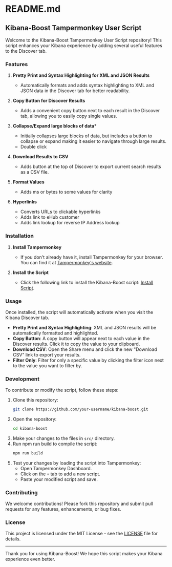 # README.md

## Kibana-Boost Tampermonkey User Script

Welcome to the Kibana-Boost Tampermonkey User Script repository! This script enhances your Kibana experience by adding several useful features to the Discover tab.

### Features

1. **Pretty Print and Syntax Highlighting for XML and JSON Results**
    - Automatically formats and adds syntax highlighting to XML and JSON data in the Discover tab for better readability.

2. **Copy Button for Discover Results**
    - Adds a convenient copy button next to each result in the Discover tab, allowing you to easily copy single values.

3. **Collapse/Expand large blocks of data***
   - Initially collapses large blocks of data, but includes a button to collapse or expand making it easier to navigate through large results.
   - Double click  

4. **Download Results to CSV**
    - Adds button at the top of Discover to export current search results as a CSV file.

5. **Format Values**
    - Adds ms or bytes to some values for clarity

6. **Hyperlinks**
    - Converts URLs to clickable hyperlinks
    - Adds link to eHub customer
    - Adds link lookup for reverse IP Address lookup

### Installation

1. **Install Tampermonkey**
    - If you don't already have it, install Tampermonkey for your browser. You can find it at [Tampermonkey's website](https://www.tampermonkey.net/).

2. **Install the Script**
    - Click the following link to install the Kibana-Boost script: [Install Script](https://github.com/tleish/kibana-boost/raw/main/dist/kibana_boost.user.js).

### Usage

Once installed, the script will automatically activate when you visit the Kibana Discover tab.

- **Pretty Print and Syntax Highlighting**: XML and JSON results will be automatically formatted and highlighted.
- **Copy Button**: A copy button will appear next to each value in the Discover results. Click it to copy the value to your clipboard.
- **Download CSV**: Open the Share menu and click the new "Download CSV" link to export your results.
- **Filter Only**: Filter for only a specific value by clicking the filter icon next to the value you want to filter by.

### Development

To contribute or modify the script, follow these steps:

1. Clone this repository:
    ```bash
    git clone https://github.com/your-username/kibana-boost.git
    ```
2. Open the repository:
    ```bash
    cd kibana-boost
    ```
3. Make your changes to the files in `src/` directory.
4. Run npm run build to compile the script:
    ```bash
    npm run build
    ```
4. Test your changes by loading the script into Tampermonkey:
    - Open Tampermonkey Dashboard.
    - Click on the `+` tab to add a new script.
    - Paste your modified script and save.

### Contributing

We welcome contributions! Please fork this repository and submit pull requests for any features, enhancements, or bug fixes.

### License

This project is licensed under the MIT License - see the [LICENSE](LICENSE) file for details.

---

Thank you for using Kibana-Boost! We hope this script makes your Kibana experience even better.
